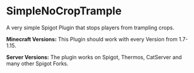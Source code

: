 # SimpleNoCropTrample
A very simple Spigot Plugin that stops players from trampling crops.


**Minecraft Versions:**
This Plugin should work with every Version from 1.7-1.15.

**Server Versions:**
The plugin works on Spigot, Thermos, CatServer and many other Spigot Forks.
